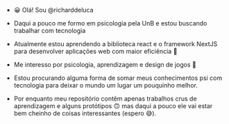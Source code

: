 - 😀 Olá! Sou @richarddeluca
- Daqui a pouco me formo em psicologia pela UnB e estou buscando trabalhar com tecnologia
- Atualmente estou aprendendo a biblioteca react e o framework NextJS para desenvolver aplicações web com maior eficiência 🌱
- Me interesso por psicologia, aprendizagem e design de jogos 👀
- Estou procurando alguma forma de somar meus conhecimentos psi com tecnologia para deixar o mundo um lugar um pouquinho melhor.

- Por enquanto meu repositório contêm apenas trabalhos crus de aprendizagem e alguns protótipos 🙃 mas daqui a pouco ele vai estar bem cheinho de coisas interessantes (espero 😅).



